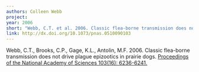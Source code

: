 ```yaml
---
authors: Colleen Webb
project:
year: 2006
short: "Webb, C.T. et al. 2006. Classic flea-borne transmission does not drive plague epizootics in prairie dogs. Proceedings of the National Academy of Sciences 103(16): 6236-6241."
link: http://dx.doi.org/10.1073/pnas.0510090103
---
```


Webb, C.T., Brooks, C.P., Gage, K.L., Antolin, M.F. 2006. Classic flea-borne transmission does not drive plague epizootics in prairie dogs. [Proceedings of the National Academy of Sciences 103(16): 6236-6241.](http://dx.doi.org/10.1073/pnas.0510090103)

<!--
archived project: disease
-->

